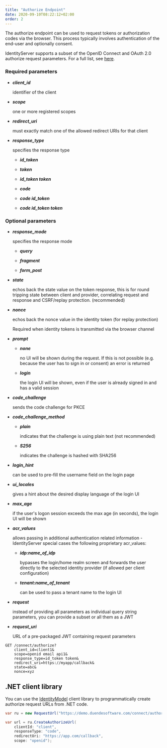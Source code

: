 ```yaml
---
title: "Authorize Endpoint"
date: 2020-09-10T08:22:12+02:00
order: 2
---
```


The authorize endpoint can be used to request tokens or authorization codes via the browser.
This process typically involves authentication of the end-user and optionally consent.

IdentityServer supports a subset of the OpenID Connect and OAuth 2.0 authorize request parameters. For a full list, see [here](https://openid.net/specs/openid-connect-core-1_0.html#authrequest).

### Required parameters

* ***client_id***
    
    identifier of the client

* ***scope***

    one or more registered scopes

* ***redirect_uri***

    must exactly match one of the allowed redirect URIs for that client

* ***response_type***

    specifies the response type

    * ***id_token*** 

    * ***token*** 

    * ***id_token token*** 
    
    * ***code*** 
    
    * ***code id_token*** 
    
    * ***code id_token token*** 
    
### Optional parameters
    
* ***response_mode***

    specifies the response mode

    * ***query***

    * ***fragment***

    * ***form_post***

* ***state***

    echos back the state value on the token response, 
    this is for round tripping state between client and provider, correlating request and response and CSRF/replay protection. (recommended)

* ***nonce***
    
    echos back the nonce value in the identity token (for replay protection)
    
    Required when identity tokens is transmitted via the browser channel

* ***prompt***
    
    * ***none*** 
    
        no UI will be shown during the request. If this is not possible (e.g. because the user has to sign in or consent) an error is returned
    
    * ***login*** 
    
        the login UI will be shown, even if the user is already signed in and has a valid session

* ***code_challenge***

    sends the code challenge for PKCE

* ***code_challenge_method***
    
    * ***plain*** 
    
        indicates that the challenge is using plain text (not recommended)
    
    * ***S256*** 
    
        indicates the challenge is hashed with SHA256

* ***login_hint***
    
    can be used to pre-fill the username field on the login page

* ***ui_locales***
    
    gives a hint about the desired display language of the login UI

* ***max_age***
    
    if the user's logon session exceeds the max age (in seconds), the login UI will be shown

* ***acr_values***
    
    allows passing in additional authentication related information - IdentityServer special cases the following proprietary acr_values:
        
    * ***idp:name_of_idp*** 
        
        bypasses the login/home realm screen and forwards the user directly to the selected identity provider (if allowed per client configuration)
        
    * ***tenant:name_of_tenant*** 
        
        can be used to pass a tenant name to the login UI

* ***request***

    instead of providing all parameters as individual query string parameters, you can provide a subset or all them as a JWT

* ***request_uri***

    URL of a pre-packaged JWT containing request parameters

```text
GET /connect/authorize?
    client_id=client1&
    scope=openid email api1&
    response_type=id_token token&
    redirect_uri=https://myapp/callback&
    state=abc&
    nonce=xyz 
```

## .NET client library
You can use the [IdentityModel](https://identitymodel.readthedocs.io) client library to programmatically create authorize request URLs from .NET code. 

```cs
var ru = new RequestUrl("https://demo.duendesoftware.com/connect/authorize");

var url = ru.CreateAuthorizeUrl(
    clientId: "client",
    responseType: "code",
    redirectUri: "https://app.com/callback",
    scope: "openid");
```